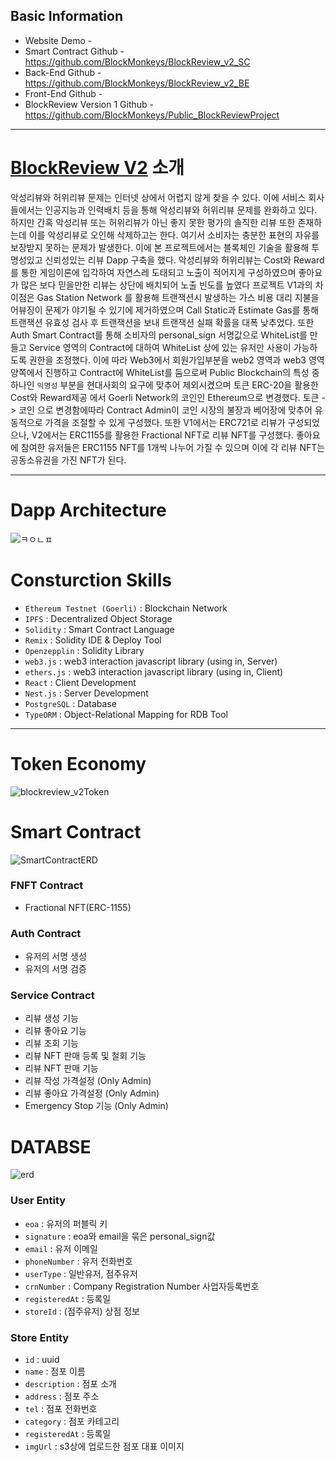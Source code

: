 ## Basic Information
- Website Demo -  
- Smart Contract Github - https://github.com/BlockMonkeys/BlockReview_v2_SC
- Back-End Github - https://github.com/BlockMonkeys/BlockReview_v2_BE
- Front-End Github - 
- BlockReview Version 1 Github - https://github.com/BlockMonkeys/Public_BlockReviewProject

---

# [BlockReview V2](blockreview.monstercoders.io) 소개
악성리뷰와 허위리뷰 문제는 인터넷 상에서 어렵지 않게 찾을 수 있다. 이에 서비스 회사들에서는 인공지능과 인력배치 등을 통해 악성리뷰와 허위리뷰 문제를 완화하고 있다. 하지만 간혹 악성리뷰 또는 허위리뷰가 아닌 좋지 못한 평가의 솔직한 리뷰 또한 존재하는데 이를 악성리뷰로 오인해 삭제하고는 한다. 여기서 소비자는 충분한 표현의 자유를 보장받지 못하는 문제가 발생한다. 이에 본 프로젝트에서는 블록체인 기술을 활용해 투명성있고 신뢰성있는 리뷰 Dapp 구축을 했다. 악성리뷰와 허위리뷰는 Cost와 Reward를 통한 게임이론에 입각하여 자연스레 도태되고 노출이 적어지게 구성하였으며 좋아요가 많은 보다 믿을만한 리뷰는 상단에 배치되어 노출 빈도를 높였다 프로젝트 V1과의 차이점은 Gas Station Network 를 활용해 트랜잭션시 발생하는 가스 비용 대리 지불을 어뷰징이 문제가 야기될 수 있기에 제거하였으며 Call Static과 Estimate Gas를 통해 트랜잭션 유효성 검사 후 트랜잭션을 보내 트랜잭션 실패 확률을 대폭 낮추었다. 또한 Auth Smart Contract를 통해 소비자의 personal_sign 서명값으로 WhiteList를 만들고 Service 영역의 Contract에 대하여 WhiteList 상에 있는 유저만 사용이 가능하도록 권한을 조정했다. 이에 따라 Web3에서 회원가입부분을 web2 영역과 web3 영역 양쪽에서 진행하고 Contract에 WhiteList를 둠으로써 Public Blockchain의 특성 중 하나인 `익명성` 부분을 현대사회의 요구에 맞추어 제외시켰으며 토큰 ERC-20을 활용한 Cost와 Reward제공 에서 Goerli Network의 코인인 Ethereum으로 변경했다. 토큰 -> 코인 으로 변경함에따라 Contract Admin이 코인 시장의 불장과 베어장에 맞추어 유동적으로 가격을 조절할 수 있게 구성했다. 또한 V1에서는 ERC721로 리뷰가 구성되었으나, V2에서는 ERC1155를 활용한 Fractional NFT로 리뷰 NFT를 구성했다. 좋아요에 참여한 유저들은 ERC1155 NFT를 1개씩 나누어 가질 수 있으며 이에 각 리뷰 NFT는 공동소유권을 가진 NFT가 된다.

---

# Dapp Architecture
![ㅋㅇㄴㅍ](https://user-images.githubusercontent.com/66409384/186609149-b5f41b86-4780-4414-9d3c-02afb5a3693a.png)

# Consturction Skills
- `Ethereum Testnet (Goerli)` : Blockchain Network
- `IPFS` : Decentralized Object Storage
- `Solidity` : Smart Contract Language
- `Remix` : Solidity IDE & Deploy Tool
- `Openzepplin` : Solidity Library
- `web3.js` : web3 interaction javascript library (using in, Server)
- `ethers.js` : web3 interaction javascript library (using in, Client)
- `React` : Client Development
- `Nest.js` : Server Development
- `PostgreSQL` : Database
- `TypeORM` : Object-Relational Mapping for RDB Tool

---

# Token Economy
![blockreview_v2Token](https://user-images.githubusercontent.com/66409384/186613588-3bbb6b37-4fe5-43ab-82f1-f730491f2862.png)

# Smart Contract
![SmartContractERD](https://user-images.githubusercontent.com/66409384/186618712-e1927327-28fc-4dd8-8b56-088127cc6a7d.png)

### FNFT Contract
- Fractional NFT(ERC-1155)

### Auth Contract
- 유저의 서명 생성
- 유저의 서명 검증

### Service Contract
- 리뷰 생성 기능
- 리뷰 좋아요 기능
- 리뷰 조회 기능
- 리뷰 NFT 판매 등록 및 철회 기능
- 리뷰 NFT 판매 기능
- 리뷰 작성 가격설정 (Only Admin)
- 리뷰 좋아요 가격설정 (Only Admin)
- Emergency Stop 기능 (Only Admin)

# DATABSE
![erd](https://user-images.githubusercontent.com/66409384/186615278-6b8ef518-41e8-4215-b8b0-a5299df1b360.png)

### User Entity
- `eoa` : 유저의 퍼블릭 키
- `signature` : eoa와 email을 묶은 personal_sign값
- `email` : 유저 이메일
- `phoneNumber` : 유저 전화번호
- `userType` : 일반유저, 점주유저
- `crnNumber` : Company Registration Number 사업자등록번호
- `registeredAt` : 등록일
- `storeId` : (점주유저) 상점 정보

### Store Entity
- `id` : uuid
- `name` : 점포 이름
- `description` : 점포 소개
- `address` : 점포 주소
- `tel` : 점포 전화번호
- `category` : 점포 카테고리
- `registeredAt` : 등록일
- `imgUrl` : s3상에 업로드한 점포 대표 이미지
